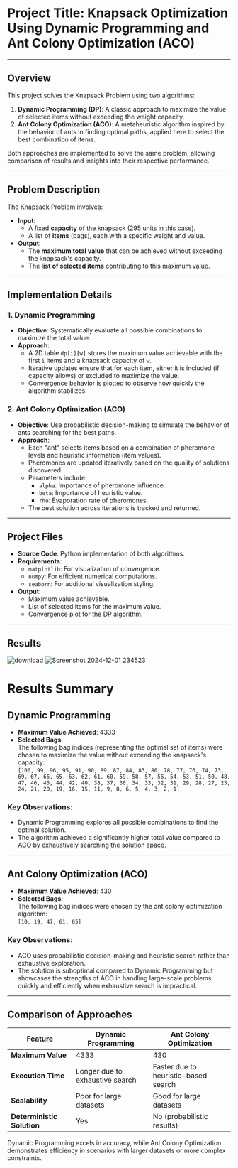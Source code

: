 # Project Title: Knapsack Optimization Using Dynamic Programming and Ant Colony Optimization (ACO)

---

## Overview

This project solves the Knapsack Problem using two algorithms:

1. **Dynamic Programming (DP)**: A classic approach to maximize the value of selected items without exceeding the weight capacity.
2. **Ant Colony Optimization (ACO)**: A metaheuristic algorithm inspired by the behavior of ants in finding optimal paths, applied here to select the best combination of items.

Both approaches are implemented to solve the same problem, allowing comparison of results and insights into their respective performance.

---

## Problem Description

The Knapsack Problem involves:

- **Input**: 
  - A fixed **capacity** of the knapsack (295 units in this case).
  - A list of **items** (bags), each with a specific weight and value.
- **Output**: 
  - The **maximum total value** that can be achieved without exceeding the knapsack's capacity.
  - The **list of selected items** contributing to this maximum value.

---

## Implementation Details

### 1. **Dynamic Programming**

- **Objective**: Systematically evaluate all possible combinations to maximize the total value.
- **Approach**:
  - A 2D table `dp[i][w]` stores the maximum value achievable with the first `i` items and a knapsack capacity of `w`.
  - Iterative updates ensure that for each item, either it is included (if capacity allows) or excluded to maximize the value.
  - Convergence behavior is plotted to observe how quickly the algorithm stabilizes.

### 2. **Ant Colony Optimization (ACO)**

- **Objective**: Use probabilistic decision-making to simulate the behavior of ants searching for the best paths.
- **Approach**:
  - Each "ant" selects items based on a combination of pheromone levels and heuristic information (item values).
  - Pheromones are updated iteratively based on the quality of solutions discovered.
  - Parameters include:
    - `alpha`: Importance of pheromone influence.
    - `beta`: Importance of heuristic value.
    - `rho`: Evaporation rate of pheromones.
  - The best solution across iterations is tracked and returned.

---

## Project Files

- **Source Code**: Python implementation of both algorithms.
- **Requirements**:
  - `matplotlib`: For visualization of convergence.
  - `numpy`: For efficient numerical computations.
  - `seaborn`: For additional visualization styling.
- **Output**:
  - Maximum value achievable.
  - List of selected items for the maximum value.
  - Convergence plot for the DP algorithm.

---

## Results
![download](https://github.com/user-attachments/assets/0315a7cc-3f30-4061-a27c-42b916be16f5)
![Screenshot 2024-12-01 234523](https://github.com/user-attachments/assets/d2def01a-1b60-497b-bce8-d80b17f30b26)

# Results Summary

## Dynamic Programming

- **Maximum Value Achieved**: 4333
- **Selected Bags**:  
  The following bag indices (representing the optimal set of items) were chosen to maximize the value without exceeding the knapsack's capacity:  
  `[100, 99, 96, 95, 91, 90, 89, 87, 84, 83, 80, 78, 77, 76, 74, 73, 69, 67, 66, 65, 63, 62, 61, 60, 59, 58, 57, 56, 54, 53, 51, 50, 48, 47, 46, 45, 44, 42, 40, 38, 37, 36, 34, 33, 32, 31, 29, 28, 27, 25, 24, 21, 20, 19, 16, 15, 11, 9, 8, 6, 5, 4, 3, 2, 1]`

### Key Observations:
- Dynamic Programming explores all possible combinations to find the optimal solution.
- The algorithm achieved a significantly higher total value compared to ACO by exhaustively searching the solution space.

---

## Ant Colony Optimization (ACO)

- **Maximum Value Achieved**: 430
- **Selected Bags**:  
  The following bag indices were chosen by the ant colony optimization algorithm:  
  `[10, 19, 47, 61, 65]`

### Key Observations:
- ACO uses probabilistic decision-making and heuristic search rather than exhaustive exploration.
- The solution is suboptimal compared to Dynamic Programming but showcases the strengths of ACO in handling large-scale problems quickly and efficiently when exhaustive search is impractical.

---

## Comparison of Approaches

| Feature                     | Dynamic Programming        | Ant Colony Optimization |
|-----------------------------|----------------------------|--------------------------|
| **Maximum Value**           | 4333                       | 430                      |
| **Execution Time**          | Longer due to exhaustive search | Faster due to heuristic-based search |
| **Scalability**             | Poor for large datasets    | Good for large datasets  |
| **Deterministic Solution**  | Yes                        | No (probabilistic results) |

Dynamic Programming excels in accuracy, while Ant Colony Optimization demonstrates efficiency in scenarios with larger datasets or more complex constraints.



